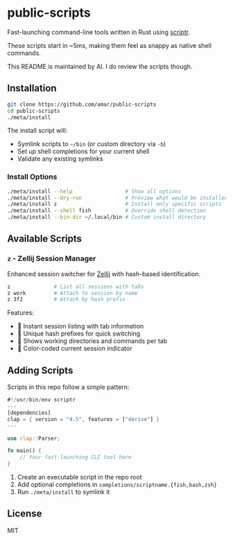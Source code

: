 # public-scripts

Fast-launching command-line tools written in Rust using [scriptr](https://github.com/tekacs/scriptr).

These scripts start in ~5ms, making them feel as snappy as native shell commands.

This README is maintained by AI. I do review the scripts though.

## Installation

```bash
git clone https://github.com/amar/public-scripts
cd public-scripts
./meta/install
```

The install script will:
- Symlink scripts to `~/bin` (or custom directory via `-b`)
- Set up shell completions for your current shell
- Validate any existing symlinks

### Install Options

```bash
./meta/install --help                 # Show all options
./meta/install --dry-run              # Preview what would be installed
./meta/install z                      # Install only specific scripts
./meta/install --shell fish           # Override shell detection
./meta/install --bin-dir ~/.local/bin # Custom install directory
```

## Available Scripts

### `z` - Zellij Session Manager

Enhanced session switcher for [Zellij](https://zellij.dev/) with hash-based identification.

```bash
z              # List all sessions with tabs
z work         # Attach to session by name
z 3f2          # Attach by hash prefix
```

Features:
- 🚀 Instant session listing with tab information
- 🔑 Unique hash prefixes for quick switching
- 📁 Shows working directories and commands per tab
- 🎨 Color-coded current session indicator

## Adding Scripts

Scripts in this repo follow a simple pattern:

```rust
#!/usr/bin/env scriptr
---
[dependencies]
clap = { version = "4.5", features = ["derive"] }
---

use clap::Parser;

fn main() {
    // Your fast-launching CLI tool here
}
```

1. Create an executable script in the repo root
2. Add optional completions in `completions/scriptname.{fish,bash,zsh}`
3. Run `./meta/install` to symlink it

## License

MIT
